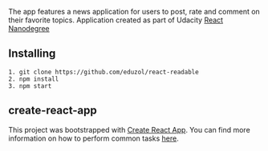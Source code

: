 The app features a news application for users to post, rate and comment on their favorite topics.  Application created as part of Udacity [React Nanodegree](https://www.udacity.com/course/react-nanodegree--nd019)


## Installing
```
1. git clone https://github.com/eduzol/react-readable
2. npm install
3. npm start
```


## create-react-app

This project was bootstrapped with [Create React App](https://github.com/facebookincubator/create-react-app). You can find more information on how to perform common tasks [here](https://github.com/facebookincubator/create-react-app/blob/master/packages/react-scripts/template/README.md).
